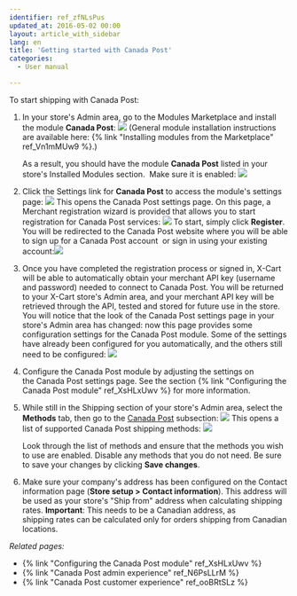```yaml
---
identifier: ref_zfNLsPus
updated_at: 2016-05-02 00:00
layout: article_with_sidebar
lang: en
title: 'Getting started with Canada Post'
categories:
  - User manual

---
```



To start shipping with Canada Post:

1.  In your store's Admin area, go to the Modules Marketplace and install the module **Canada Post**:
    ![]({{site.baseurl}}/attachments/7505231/7602674.png?effects=drop-shadow)
    (General module installation instructions are available here: {% link "Installing modules from the Marketplace" ref_Vn1mMUw9 %}.)

    As a result, you should have the module **Canada Post** listed in your store's Installed Modules section. 
    Make sure it is enabled:
    ![]({{site.baseurl}}/attachments/7505231/7602599.png?effects=drop-shadow)
2.  Click the Settings link for **Canada Post** to access the module's settings page:
    ![]({{site.baseurl}}/attachments/7505231/7602675.png?effects=drop-shadow)
    This opens the Canada Post settings page. On this page, a Merchant registration wizard is provided that allows you to start registration for Canada Post services:
    ![]({{site.baseurl}}/attachments/7505231/7602672.png?effects=drop-shadow)
    To start, simply click **Register**. You will be redirected to the Canada Post website where you will be able to sign up for a Canada Post account  or sign in using your existing account:![]({{site.baseurl}}/attachments/7505231/7602671.png?effects=drop-shadow)
3.  Once you have completed the registration process or signed in, X-Cart will be able to automatically obtain your merchant API key (username and password) needed to connect to Canada Post. You will be returned to your X-Cart store's Admin area, and your merchant API key will be retrieved through the API, tested and stored for future use in the store. 
    You will notice that the look of the Canada Post settings page in your store's Admin area has changed: now this page provides some configuration settings for the Canada Post module. Some of the settings have already been configured for you automatically, and the others still need to be configured:
    ![]({{site.baseurl}}/attachments/7505231/7602685.png?effects=drop-shadow)

4.  Configure the Canada Post module by adjusting the settings on the Canada Post settings page. See the section {% link "Configuring the Canada Post module" ref_XsHLxUwv %} for more information.
5.  While still in the Shipping section of your store's Admin area, select the **Methods** tab, then go to the <u>Canada Post</u> subsection:
    ![]({{site.baseurl}}/attachments/7505231/7602676.png?effects=drop-shadow)
    This opens a list of supported Canada Post shipping methods:
    ![]({{site.baseurl}}/attachments/7505231/7602677.png?effects=drop-shadow)

    Look through the list of methods and ensure that the methods you wish to use are enabled. Disable any methods that you do not need. Be sure to save your changes by clicking **Save changes**.
6.  Make sure your company's address has been configured on the Contact information page (**Store setup > Contact information**). This address will be used as your store's "Ship from" address when calculating shipping rates. **Important**: This needs to be a Canadian address, as shipping rates can be calculated only for orders shipping from Canadian locations. 

_Related pages:_

*   {% link "Configuring the Canada Post module" ref_XsHLxUwv %}
*   {% link "Canada Post admin experience" ref_N6PsLLrM %}
*   {% link "Canada Post customer experience" ref_ooBRtSLz %}
